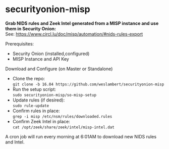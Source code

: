 # securityonion-misp
**Grab NIDS rules and Zeek Intel generated from a MISP instance and use them in Security Onion:**   
See: https://www.circl.lu/doc/misp/automation/#nids-rules-export

Prerequisites:   
- Security Onion (installed,configured)
- MISP Instance and API Key   
  

Download and Configure (on Master or Standalone)
- Clone the repo:   
`git clone -b 16.04 https://github.com/weslambert/securityonion-misp`   
- Run the setup script:   
`sudo securityonion-misp/so-misp-setup`   
- Update rules (if desired):   
`sudo rule-update`   
- Confirm rules in place:    
`grep -i misp /etc/nsm/rules/downloaded.rules`    
- Confirm Zeek Intel in place:    
`cat /opt/zeek/share/zeek/intel/misp-intel.dat`

A cron job will run every morning at 6:01AM to download new NIDS rules and Intel.
